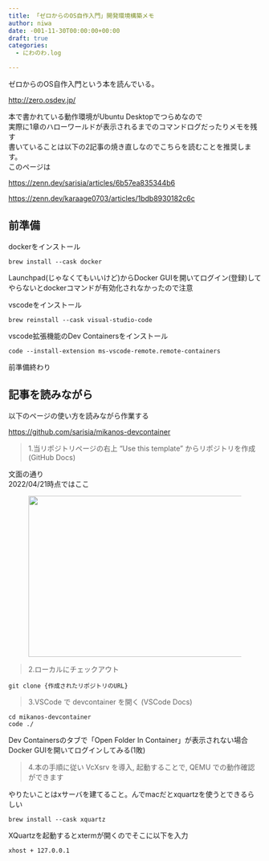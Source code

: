 ```yaml
---
title: 「ゼロからのOS自作入門」開発環境構築メモ
author: niwa
date: -001-11-30T00:00:00+00:00
draft: true
categories:
  - にわのわ.log

---
```

ゼロからのOS自作入門という本を読んでいる。

http://zero.osdev.jp/

本で書かれている動作環境がUbuntu Desktopでつらめなので  
実際に1章のハローワールドが表示されるまでのコマンドログだったりメモを残す  
書いていることは以下の2記事の焼き直しなのでこちらを読むことを推奨します。  
このページは

https://zenn.dev/sarisia/articles/6b57ea835344b6

<https://zenn.dev/karaage0703/articles/1bdb8930182c6c>

## 前準備 

dockerをインストール

<pre class="wp-block-code"><code>brew install --cask docker</code></pre>

Launchpad(じゃなくてもいいけど)からDocker GUIを開いてログイン(登録)してやらないとdockerコマンドが有効化されなかったので注意

vscodeをインストール

<pre class="wp-block-code"><code>brew reinstall --cask visual-studio-code</code></pre>

vscode拡張機能のDev Containersをインストール

<pre class="wp-block-code"><code>code --install-extension ms-vscode-remote.remote-containers</code></pre>

前準備終わり

## 記事を読みながら 

以下のページの使い方を読みながら作業する

<https://github.com/sarisia/mikanos-devcontainer>

<blockquote class="wp-block-quote">
  <p>
    1.当リポジトリページの右上 &#8220;Use this template&#8221; からリポジトリを作成 (GitHub Docs)
  
</blockquote>

文面の通り  
2022/04/21時点ではここ<figure class="wp-block-image size-large">

<img decoding="async" loading="lazy" width="1024" height="321" src="https://blog.niwanowa.tips/wp-content/uploads/2023/04/名称未設定-1-1024x321.png" alt="" class="wp-image-100" srcset="https://blog.niwanowa.tips/wp-content/uploads/2023/04/名称未設定-1-1024x321.png 1024w, https://blog.niwanowa.tips/wp-content/uploads/2023/04/名称未設定-1-300x94.png 300w, https://blog.niwanowa.tips/wp-content/uploads/2023/04/名称未設定-1-768x241.png 768w, https://blog.niwanowa.tips/wp-content/uploads/2023/04/名称未設定-1-1536x482.png 1536w, https://blog.niwanowa.tips/wp-content/uploads/2023/04/名称未設定-1-2048x643.png 2048w" sizes="(max-width: 1024px) 100vw, 1024px" /> </figure> 

<blockquote class="wp-block-quote">
  <p>
    2.ローカルにチェックアウト
  
</blockquote>

<pre class="wp-block-code"><code>git clone {作成されたリポジトリのURL}</code></pre>

<blockquote class="wp-block-quote">
  <p>
    3.VSCode で devcontainer を開く (VSCode Docs)
  
</blockquote>

<pre class="wp-block-code"><code>cd mikanos-devcontainer
code ./
</code></pre>

Dev Containersのタブで「Open Folder In Container」が表示されない場合Docker GUIを開いてログインしてみる(1敗)

<blockquote class="wp-block-quote">
  <p>
    4.本の手順に従い VcXsrv を導入, 起動することで, QEMU での動作確認ができます
  
</blockquote>

やりたいことはxサーバを建てること。んでmacだとxquartzを使うとできるらしい

<pre class="wp-block-code"><code>brew install --cask xquartz</code></pre>

XQuartzを起動するとxtermが開くのでそこに以下を入力

<pre class="wp-block-code"><code>xhost + 127.0.0.1</code></pre>